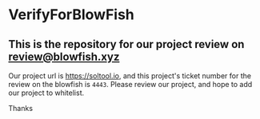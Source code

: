 # VerifyForBlowFish
This is the repository for our project review on review@blowfish.xyz
--------------------------------------------------------------------------------

Our project url is https://soltool.io, and this project's ticket number for the review on the blowfish is `4443`.
Please review our project, and hope to add our project to whitelist.

Thanks
